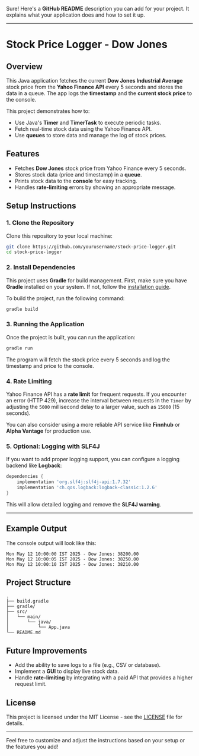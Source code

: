 Sure! Here's a **GitHub README** description you can add for your project. It explains what your application does and how to set it up.

---

# Stock Price Logger - Dow Jones

## Overview

This Java application fetches the current **Dow Jones Industrial Average** stock price from the **Yahoo Finance API** every 5 seconds and stores the data in a queue. The app logs the **timestamp** and the **current stock price** to the console.

This project demonstrates how to:

* Use Java's **Timer** and **TimerTask** to execute periodic tasks.
* Fetch real-time stock data using the Yahoo Finance API.
* Use **queues** to store data and manage the log of stock prices.

## Features

* Fetches **Dow Jones** stock price from Yahoo Finance every 5 seconds.
* Stores stock data (price and timestamp) in a **queue**.
* Prints stock data to the **console** for easy tracking.
* Handles **rate-limiting** errors by showing an appropriate message.

## Setup Instructions

### 1. **Clone the Repository**

Clone this repository to your local machine:

```bash
git clone https://github.com/yourusername/stock-price-logger.git
cd stock-price-logger
```

### 2. **Install Dependencies**

This project uses **Gradle** for build management. First, make sure you have **Gradle** installed on your system. If not, follow the [installation guide](https://gradle.org/install/).

To build the project, run the following command:

```bash
gradle build
```

### 3. **Running the Application**

Once the project is built, you can run the application:

```bash
gradle run
```

The program will fetch the stock price every 5 seconds and log the timestamp and price to the console.

### 4. **Rate Limiting**

Yahoo Finance API has a **rate limit** for frequent requests. If you encounter an error (HTTP 429), increase the interval between requests in the `Timer` by adjusting the `5000` millisecond delay to a larger value, such as `15000` (15 seconds).

You can also consider using a more reliable API service like **Finnhub** or **Alpha Vantage** for production use.

### 5. **Optional: Logging with SLF4J**

If you want to add proper logging support, you can configure a logging backend like **Logback**:

```groovy
dependencies {
    implementation 'org.slf4j:slf4j-api:1.7.32'
    implementation 'ch.qos.logback:logback-classic:1.2.6'
}
```

This will allow detailed logging and remove the **SLF4J warning**.

---

## Example Output

The console output will look like this:

```text
Mon May 12 10:00:00 IST 2025 - Dow Jones: 38200.00
Mon May 12 10:00:05 IST 2025 - Dow Jones: 38250.00
Mon May 12 10:00:10 IST 2025 - Dow Jones: 38210.00
```

## Project Structure

```text
.
├── build.gradle
├── gradle/
├── src/
│   └── main/
│       └── java/
│           └── App.java
└── README.md
```

## Future Improvements

* Add the ability to save logs to a file (e.g., CSV or database).
* Implement a **GUI** to display live stock data.
* Handle **rate-limiting** by integrating with a paid API that provides a higher request limit.

## License

This project is licensed under the MIT License - see the [LICENSE](LICENSE) file for details.

---

Feel free to customize and adjust the instructions based on your setup or the features you add!
